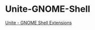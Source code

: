 # Unite-GNOME-Shell
[Unite - GNOME Shell Extensions](https://extensions.gnome.org/extension/1287/unite/)
